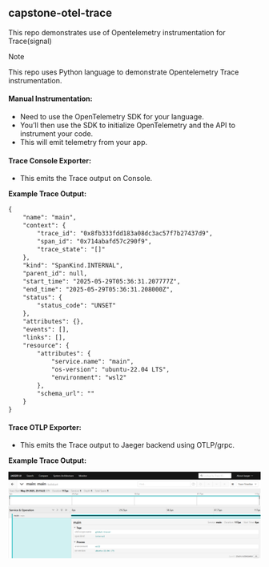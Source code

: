 ## capstone-otel-trace

This repo demonstrates use of Opentelemetry instrumentation for Trace(signal)

> [!NOTE]
> This repo uses Python language to demonstrate Opentelemetry Trace instrumentation.

#### Manual Instrumentation:
- Need to use the OpenTelemetry SDK for your language. 
- You’ll then use the SDK to initialize OpenTelemetry and the API  to instrument your code. 
- This will emit telemetry from your app.

#### Trace Console Exporter:

- This emits the Trace output on Console.

**Example Trace Output:**

```
{
    "name": "main",
    "context": {
        "trace_id": "0x8fb333fdd183a08dc3ac57f7b27437d9",
        "span_id": "0x714abafd57c290f9",
        "trace_state": "[]"
    },
    "kind": "SpanKind.INTERNAL",
    "parent_id": null,
    "start_time": "2025-05-29T05:36:31.207777Z",
    "end_time": "2025-05-29T05:36:31.208000Z",
    "status": {
        "status_code": "UNSET"
    },
    "attributes": {},
    "events": [],
    "links": [],
    "resource": {
        "attributes": {
            "service.name": "main",
            "os-version": "ubuntu-22.04 LTS",
            "environment": "wsl2"
        },
        "schema_url": ""
    }
}
```

#### Trace OTLP Exporter:

- This emits the Trace output to Jaeger backend using OTLP/grpc.

**Example Trace Output:**

![jaeger_trace](./images/jaeger_trace.png)
